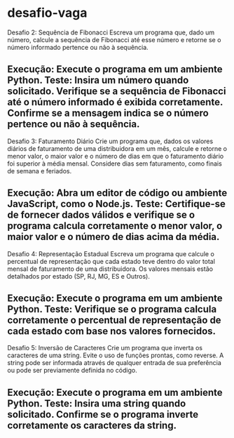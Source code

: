 # desafio-vaga
Desafio 2: Sequência de Fibonacci
Escreva um programa que, dado um número, calcule a sequência de Fibonacci até esse número e retorne se o número informado pertence ou não à sequência.

Execução:
Execute o programa em um ambiente Python.
Teste:
Insira um número quando solicitado.
Verifique se a sequência de Fibonacci até o número informado é exibida corretamente.
Confirme se a mensagem indica se o número pertence ou não à sequência.
-------------------------------------------------------------------------------------------------------------------------------------------------------------------------------------
Desafio 3: Faturamento Diário
Crie um programa que, dados os valores diários de faturamento de uma distribuidora em um mês, calcule e retorne o menor valor, o maior valor e o número de dias em que o faturamento diário foi superior à média mensal. Considere dias sem faturamento, como finais de semana e feriados.

Execução:
Abra um editor de código ou ambiente JavaScript, como o Node.js.
Teste:
Certifique-se de fornecer dados válidos e verifique se o programa calcula corretamente o menor valor, o maior valor e o número de dias acima da média.
-----------------------------------------------------------------------------------------------------------------------------------------------------------------------------------------

Desafio 4: Representação Estadual
Escreva um programa que calcule o percentual de representação que cada estado teve dentro do valor total mensal de faturamento de uma distribuidora. Os valores mensais estão detalhados por estado (SP, RJ, MG, ES e Outros).

Execução:
Execute o programa em um ambiente Python.
Teste:
Verifique se o programa calcula corretamente o percentual de representação de cada estado com base nos valores fornecidos.
-----------------------------------------------------------------------------------------------------------------------------------------------------------------------------------------

Desafio 5: Inversão de Caracteres
Crie um programa que inverta os caracteres de uma string. Evite o uso de funções prontas, como reverse. A string pode ser informada através de qualquer entrada de sua preferência ou pode ser previamente definida no código.

Execução:
Execute o programa em um ambiente Python.
Teste:
Insira uma string quando solicitado.
Confirme se o programa inverte corretamente os caracteres da string.
------------------------------------------------------------------------------------------------------------------------------------------------------------------------------------------
